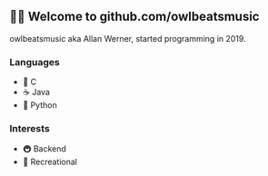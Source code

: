 ## 🏳️‍🌈 Welcome to **github.com/owlbeatsmusic**
owlbeatsmusic aka Allan Werner, started programming in 2019.

### Languages
* 🧾 C
* ☕ Java
* 🐍 Python

### Interests
* 🚇 Backend
* 📑 Recreational
